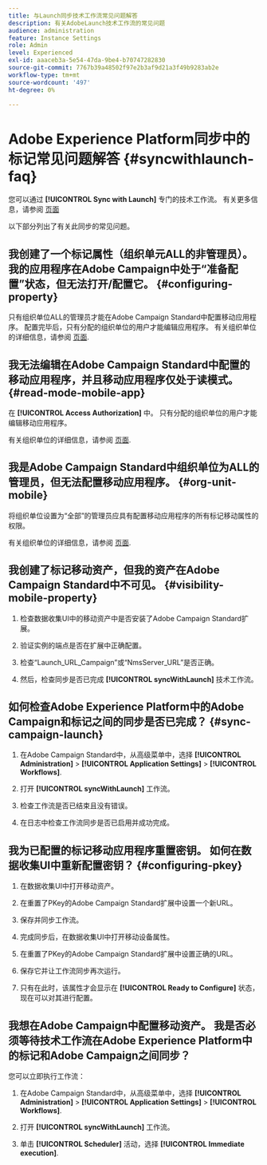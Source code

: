 ```yaml
---
title: 与Launch同步技术工作流常见问题解答
description: 有关AdobeLaunch技术工作流的常见问题
audience: administration
feature: Instance Settings
role: Admin
level: Experienced
exl-id: aaaceb3a-5e54-47da-9be4-b70747282830
source-git-commit: 7767b39a48502f97e2b3af9d21a3f49b9283ab2e
workflow-type: tm+mt
source-wordcount: '497'
ht-degree: 0%

---
```


# Adobe Experience Platform同步中的标记常见问题解答 {#syncwithlaunch-faq}

您可以通过 **[!UICONTROL Sync with Launch]** 专门的技术工作流。 有关更多信息，请参阅 [页面](../../administration/using/technical-workflows.md)

以下部分列出了有关此同步的常见问题。

## 我创建了一个标记属性（组织单元ALL的非管理员）。 我的应用程序在Adobe Campaign中处于“准备配置”状态，但无法打开/配置它。 {#configuring-property}

只有组织单位ALL的管理员才能在Adobe Campaign Standard中配置移动应用程序。 配置完毕后，只有分配的组织单位的用户才能编辑应用程序。 有关组织单位的详细信息，请参阅 [页面](../../administration/using/organizational-units.md).

## 我无法编辑在Adobe Campaign Standard中配置的移动应用程序，并且移动应用程序仅处于读模式。 {#read-mode-mobile-app}

在 **[!UICONTROL Access Authorization]** 中。 只有分配的组织单位的用户才能编辑移动应用程序。

有关组织单位的详细信息，请参阅 [页面](../../administration/using/organizational-units.md).

## 我是Adobe Campaign Standard中组织单位为ALL的管理员，但无法配置移动应用程序。 {#org-unit-mobile}

将组织单位设置为“全部”的管理员应具有配置移动应用程序的所有标记移动属性的权限。

有关组织单位的详细信息，请参阅 [页面](../../administration/using/organizational-units.md).

## 我创建了标记移动资产，但我的资产在Adobe Campaign Standard中不可见。 {#visibility-mobile-property}

1. 检查数据收集UI中的移动资产中是否安装了Adobe Campaign Standard扩展。

1. 验证实例的端点是否在扩展中正确配置。

1. 检查“Launch_URL_Campaign”或“NmsServer_URL”是否正确。

1. 然后，检查同步是否已完成 **[!UICONTROL syncWithLaunch]** 技术工作流。

## 如何检查Adobe Experience Platform中的Adobe Campaign和标记之间的同步是否已完成？ {#sync-campaign-launch}

1. 在Adobe Campaign Standard中，从高级菜单中，选择 **[!UICONTROL Administration]** > **[!UICONTROL Application Settings]** > **[!UICONTROL Workflows]**.

1. 打开 **[!UICONTROL syncWithLaunch]** 工作流。

1. 检查工作流是否已结束且没有错误。

1. 在日志中检查工作流同步是否已启用并成功完成。

## 我为已配置的标记移动应用程序重置密钥。 如何在数据收集UI中重新配置密钥？ {#configuring-pkey}

1. 在数据收集UI中打开移动资产。

1. 在重置了PKey的Adobe Campaign Standard扩展中设置一个新URL。

1. 保存并同步工作流。

1. 完成同步后，在数据收集UI中打开移动设备属性。

1. 在重置了PKey的Adobe Campaign Standard扩展中设置正确的URL。

1. 保存它并让工作流同步再次运行。

1. 只有在此时，该属性才会显示在 **[!UICONTROL Ready to Configure]** 状态，现在可以对其进行配置。

## 我想在Adobe Campaign中配置移动资产。 我是否必须等待技术工作流在Adobe Experience Platform中的标记和Adobe Campaign之间同步？

您可以立即执行工作流：

1. 在Adobe Campaign Standard中，从高级菜单中，选择 **[!UICONTROL Administration]** > **[!UICONTROL Application Settings]** > **[!UICONTROL Workflows]**.

1. 打开 **[!UICONTROL syncWithLaunch]** 工作流。

1. 单击 **[!UICONTROL Scheduler]** 活动，选择 **[!UICONTROL Immediate execution]**.
